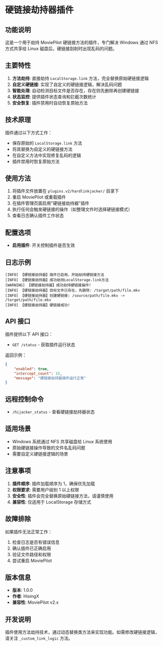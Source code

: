 # 硬链接劫持器插件

## 功能说明

这是一个用于劫持 MoviePilot 硬链接方法的插件，专门解决 Windows 通过 NFS 方式共享给 Linux 磁盘后，硬链接刮削时出现乱码的问题。

## 主要特性

1. **方法劫持**: 直接劫持 `LocalStorage.link` 方法，完全替换原始硬链接逻辑
2. **自定义硬链接**: 实现了自定义的硬链接逻辑，解决乱码问题
3. **智能处理**: 自动检测目标文件是否存在，存在则先删除再创建硬链接
4. **状态监控**: 提供插件状态查询和拦截次数统计
5. **安全恢复**: 插件禁用时自动恢复原始方法

## 技术原理

插件通过以下方式工作：
- 保存原始的 `LocalStorage.link` 方法
- 将其替换为自定义的硬链接方法
- 在自定义方法中实现修复乱码的逻辑
- 插件禁用时恢复原始方法

## 使用方法

1. 将插件文件放置在 `plugins.v2/hardlinkjacker/` 目录下
2. 重启 MoviePilot 或重载插件
3. 在插件管理页面启用"硬链接劫持器"插件
4. 执行任何会触发硬链接的操作（如整理文件时选择硬链接模式）
5. 查看日志确认插件工作状态

## 配置选项

- **启用插件**: 开关控制插件是否生效

## 日志示例

```
[INFO] 【硬链接劫持器】插件已启用，开始劫持硬链接方法
[INFO] 【硬链接劫持器】成功劫持LocalStorage.link方法
[WARNING] 【硬链接劫持器】成功劫持硬链接操作!
[INFO] 【硬链接劫持器】目标文件已存在，先删除: /target/path/file.mkv
[INFO] 【硬链接劫持器】创建硬链接: /source/path/file.mkv -> /target/path/file.mkv
[INFO] 【硬链接劫持器】硬链接成功!
```

## API 接口

插件提供以下 API 接口：

- `GET /status` - 获取插件运行状态

返回示例：
```json
{
    "enabled": true,
    "intercept_count": 15,
    "message": "硬链接劫持器插件运行正常"
}
```

## 远程控制命令

- `/hijacker_status` - 查看硬链接劫持器状态

## 适用场景

- Windows 系统通过 NFS 共享磁盘给 Linux 系统使用
- 原始硬链接操作导致的文件名乱码问题
- 需要自定义硬链接逻辑的场景

## 注意事项

1. **插件顺序**: 插件加载顺序为 1，确保优先加载
2. **权限要求**: 需要用户级别 1 以上权限
3. **安全性**: 插件会完全替换原始硬链接方法，请谨慎使用
4. **兼容性**: 仅适用于 LocalStorage 存储方式

## 故障排除

如果插件无法正常工作：

1. 检查日志是否有错误信息
2. 确认插件已正确启用
3. 验证文件路径和权限
4. 尝试重启 MoviePilot

## 版本信息

- **版本**: 1.0.0
- **作者**: HisingX
- **兼容性**: MoviePilot v2.x

## 开发说明

插件使用方法劫持技术，通过动态替换类方法来实现功能。如需修改硬链接逻辑，请关注 `_custom_link_logic` 方法。